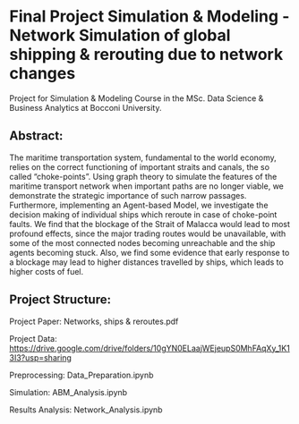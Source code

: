 # Final Project Simulation & Modeling - Network Simulation of global shipping & rerouting due to network changes

Project for Simulation & Modeling Course in the MSc. Data Science & Business Analytics at Bocconi University.

## Abstract:

The maritime transportation system, fundamental to the world economy, relies on the correct functioning of important straits and canals, the so called “choke-points”. Using graph theory to simulate the features of the maritime transport network when important paths are no longer viable, we demonstrate the strategic importance of such narrow passages. Furthermore, implementing an Agent-based Model, we investigate the decision making of individual ships which reroute in case of choke-point faults. We find that the blockage of the Strait of Malacca would lead to most profound effects, since the major trading routes would be unavailable, with some of the most connected nodes becoming unreachable and the ship agents becoming stuck. Also, we find some evidence that early response to a blockage may lead to higher distances travelled by ships, which leads to higher costs of fuel.



## Project Structure: 

Project Paper: Networks, ships & reroutes.pdf

Project Data: https://drive.google.com/drive/folders/10gYN0ELaajWEjeupS0MhFAqXy_1K13I3?usp=sharing

Preprocessing: Data_Preparation.ipynb

Simulation: ABM_Analysis.ipynb

Results Analysis: Network_Analysis.ipynb
